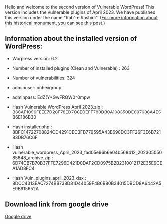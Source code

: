 Hello and welcome to the second version of Vulnerable WordPress!
This version includes the vulnerable plugins of April 2023.
We have published this version under the name "Rab'-e Rashidi". ([For more information about this historical monument, you can see this post.](https://en.wikipedia.org/wiki/Rab%27-e_Rashidi))

## Information about the installed version of WordPress:

- Worpress version: 6.2
- Number of installed plugins (Clean and Vulnerable) : 263
- Number of vulnerabilities: 324
- adminuser: onhexgroup
- adminpass: EdZ(Y*GwFRQW0^0mpw

- Hash Vulnerable WordPress April 2023.zip : B66AF1096FEEE7D28F78ED7C8EDEFF780DB0A198350DE607636A4E5B6E186B30
- Hash installer.php : 8BFC14722708824CD4291CEC3FB779595A43E698DC3FF26F3E6B72183DB76C6F
- Hash vulnerable_wordpress_April_2023_fad05e96b6e04b568412_20230505085648_archive.zip : 6D74CB7B70B37FFE7296D421D0DAF2CD0975B2B2310012172E35E9CEA1AD8FC4
- Hash Vuln_plugins_april_2023.xlsx : 8DCC4313EAC7274BB738D81D44059F4B6B80B34015DBCD8A6442A5E9B915652A

## Download link from google drive
[Google drive](https://drive.google.com/drive/folders/1W1aEcYxtcdJGxq9A9dPPE5DtopydwKDO)
